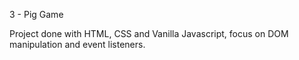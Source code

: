 3 - Pig Game

Project done with HTML, CSS and Vanilla Javascript, focus on DOM manipulation and event listeners.